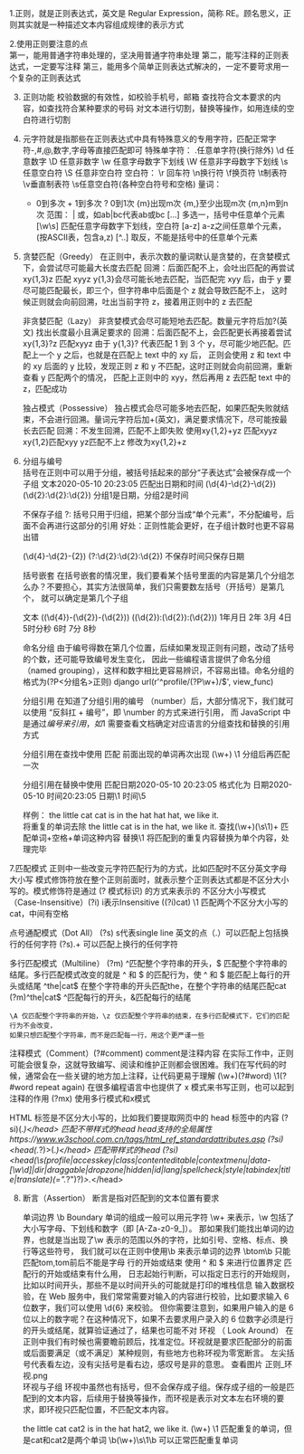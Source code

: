 1.正则，就是正则表达式，英文是 Regular Expression，简称 RE。顾名思义，正则其实就是一种描述文本内容组成规律的表示方式

2.使用正则要注意的点  
   第⼀，能用普通字符串处理的，坚决⽤普通字符串处理
   第⼆，能写注释的正则表达式，⼀定要写注释
   第三，能用多个简单正则表达式解决的，⼀定不要苛求用一个复杂的正则表达式
   
3. 正则功能
   校验数据的有效性，如校验手机号，邮箱
   查找符合文本要求的内容，如查找符合某种要求的号码
   对文本进行切割，替换等操作，如用连续的空白符进行切割
  
4. 元字符就是指那些在正则表达式中具有特殊意义的专用字符，匹配正常字符-,#,@,数字,字母等直接匹配即可
   特殊单字符： 
     .任意单字符(换行除外)
     \d 任意数字  \D 任意非数字
     \w 任意字母数字下划线  \W 任意非字母数字下划线
     \s 任意空白符        \S  任意非空白符
   空白符：
     \r 回车符 \n换行符 \f换页符 \t制表符 \v垂直制表符  \s任意空白符(各种空白符号和空格)
   量词：
     * 0到多次  + 1到多次   ? 0到1次  {m}出现m次  {m,}至少出现m次   {m,n}m到n次
   范围：
     | 或，如ab|bc代表ab或bc
     [...] 多选一，括号中任意单个元素  [\w\s] 匹配任意字母数字下划线，空白符
     [a-z] a-z之间任意单个元素，(按ASCII表，包含a,z)
     [^..] 取反，不能是括号中的任意单个元素
    
5. 贪婪匹配（Greedy）
   在正则中，表示次数的量词默认是贪婪的，在贪婪模式下，会尝试尽可能最大长度去匹配
   回溯：后面匹配不上，会吐出匹配的再尝试
   xy{1,3}z 匹配 xyyz 
   y{1,3}会尽可能长地去匹配，当匹配完 xyy 后，由于 y 要尽可能匹配最长，即三个，但字符串中后面是个 z 就会导致匹配不上，
     这时候正则就会向前回溯，吐出当前字符 z，接着用正则中的 z 去匹配
   
   
   非贪婪匹配（Lazy）
   非贪婪模式会尽可能短地去匹配。数量元字符后加?(英文) 找出长度最小且满足要求的
   回溯：后面匹配不上，会匹配更长再接着尝试
   xy{1,3}?z 匹配xyyz
   由于 y{1,3}? 代表匹配 1 到 3 个 y，尽可能少地匹配。匹配上一个 y 之后，也就是在匹配上 text 中的 xy 后，
      正则会使用 z 和 text 中的 xy 后面的 y 比较，发现正则 z 和 y 不匹配，这时正则就会向前回溯，重新查看 y 匹配两个的情况，
      匹配上正则中的 xyy，然后再用 z 去匹配 text 中的 z，匹配成功
   
   独占模式（Possessive）
   独占模式会尽可能多地去匹配，如果匹配失败就结束，不会进行回溯。量词元字符后加+(英文)，满足要求情况下，尽可能按最长去匹配
   回溯：不发生回溯，匹配不上即失败
   使用xy{1,2}+yz 匹配xyyz  xy{1,2}匹配xyy    yz匹配不上z   修改为xy{1,2}+z
   
   
6. 分组与编号  
   括号在正则中可以用于分组，被括号括起来的部分“子表达式”会被保存成一个子组
    文本2020-05-10 20:23:05  匹配出日期和时间 (\d{4}-\d{2}-\d{2}) (\d{2}:\d{2}:\d{2})   分组1是日期，分组2是时间
   
   不保存子组  ?:
   括号只用于归组，把某个部分当成“单个元素”，不分配编号，后面不会再进行这部分的引用
   好处：正则性能会更好，在子组计数时也更不容易出错
   
   (\d{4}-\d{2}-{2}) (?:\d{2}:\d{2}:\d{2})  不保存时间只保存日期
   
   
   括号嵌套
   在括号嵌套的情况里，我们要看某个括号里面的内容是第几个分组怎么办？不要担心，其实方法很简单，我们只需要数左括号（开括号）是第几个，
    就可以确定是第几个子组
    
   文本 ((\d{4})-(\d{2})-(\d{2})) ((\d{2}):(\d{2}):(\d{2}))   1年月日 2年 3月 4日 5时分秒 6时 7分 8秒
   
   
   命名分组
   由于编号得数在第几个位置，后续如果发现正则有问题，改动了括号的个数，还可能导致编号发生变化，
     因此一些编程语言提供了命名分组（named grouping），这样和数字相比更容易辨识，不容易出错。命名分组的格式为(?P<分组名>正则)
     django  url(r'^profile/(?P<username>\w+)/$', view_func)
     
   分组引用
   在知道了分组引用的编号 （number）后，大部分情况下，我们就可以使用 “反斜扛 + 编号”，即 \number 的方式来进行引用，
     而 JavaScript 中是通过$编号来引用，如$1
     需要查看文档确定对应语言的分组查找和替换的引用方式
     
   分组引用在查找中使用
     匹配  前面出现的单词再次出现   (\w+) \1   分组后再匹配一次
     
   分组引用在替换中使用
      匹配日期2020-05-10 20:23:05  格式化为 日期2020-05-10 时间20:23:05  日期\1 时间\5  
   
   样例：
   the little cat cat is in the hat hat hat, we like it.  
   将重复的单词去除 the little cat is in the hat, we like it.
   查找(\w+)(\s\1)+  匹配单词+空格+单词这种内容    替换\1 将匹配到的重复内容替换为单个内容，处理完毕
   
7.匹配模式  正则中一些改变元字符匹配行为的方式，比如匹配时不区分英文字母大小写
   模式修饰符放在整个正则前面时，就表示整个正则表达式都是不区分大小写的。模式修饰符是通过 (? 模式标识) 的方式来表示的
   不区分大小写模式（Case-Insensitive）(?i)  i表示Insensitive
   ((?i)cat) \1   匹配两个不区分大小写的cat，中间有空格
   
   点号通配模式（Dot All）  (?s)  s代表single line
     英文的点（.）可以匹配上包括换行的任何字符
     (?s).+  可以匹配上换行的任何字符
     
   多行匹配模式（Multiline） (?m)
    ^匹配整个字符串的开头，$ 匹配整个字符串的结尾。多行匹配模式改变的就是 ^ 和 $ 的匹配行为，使  ^ 和 $ 能匹配上每行的开头或结尾
    ^the|cat$  在整个字符串的开头匹配the，在整个字符串的结尾匹配cat
    (?m)^the|cat$  ^匹配每行的开头，&匹配每行的结尾
    
    \A 仅匹配整个字符串的开始，\z 仅匹配整个字符串的结束，在多行匹配模式下，它们的匹配行为不会改变，
    如果只想匹配整个字符串，而不是匹配每一行，用这个更严谨一些 
    
   注释模式（Comment）(?#comment) comment是注释内容
     在实际工作中，正则可能会很复杂，这就导致编写、阅读和维护正则都会很困难。我们在写代码的时候，通常会在一些关键的地方加上注释，让代码更易于理解
      (\w+)(?#word) \1(?#word repeat again)
     在很多编程语言中也提供了 x 模式来书写正则，也可以起到注释的作用
       (?mx)  使用多行模式和x模式
     
   HTML 标签是不区分大小写的，比如我们要提取网页中的 head 标签中的内容
    (?si)<head>(.*)<\/head> 匹配不带样式的head
    head支持的全局属性https://www.w3school.com.cn/tags/html_ref_standardattributes.asp
    (?si)<head(.*?)>(.*)<\/head>  匹配带样式的head
    (?si)<head(\s(profile|accesskey|class|contenteditable|contextmenu|data-[\w\d]|dir|draggable|dropzone|hidden|id|lang|spellcheck|style|tabindex|title|translate)(=".*?")?)*>.*<\/head>
 
8. 断言（Assertion）
   断言是指对匹配到的文本位置有要求
   
   单词边界  \b Boundary
     单词的组成一般可以用元字符 \w+ 来表示，\w 包括了大小写字母、下划线和数字（即 [A-Za-z0-9_]）。
     那如果我们能找出单词的边界，也就是当出现了\w 表示的范围以外的字符，比如引号、空格、标点、换行等这些符号，
     我们就可以在正则中使用\b 来表示单词的边界
     \btom\b 只能匹配tom,tom前后不能是字母
   行的开始或结束
     使用 ^ 和 $ 来进行位置界定
     匹配行的开始或结束有什么用，
       日志起始行判断，可以指定日志行的开始规则，比如以时间开头，那些不是以时间开头的可能就是打印的堆栈信息
       输入数据校验，在 Web 服务中，我们常常需要对输入的内容进行校验，比如要求输入 6 位数字，我们可以使用 \d{6} 来校验。
         但你需要注意到，如果用户输入的是 6 位以上的数字呢？在这种情况下，如果不去要求用户录入的 6 位数字必须是行的开头或结尾，就算验证通过了，结果也可能不对
   环视 （ Look Around）
     在正则中我们有时候也需要瞻前顾后，找准定位。环视就是要求匹配部分的前面或后面要满足（或不满足）某种规则，有些地方也称环视为零宽断言。
     左尖括号代表看左边，没有尖括号是看右边，感叹号是非的意思。
     查看图片 正则_环视.png   
     环视与子组
     环视中虽然也有括号，但不会保存成子组。保存成子组的一般是匹配到的文本内容，后续用于替换等操作，而环视是表示对文本左右环境的要求，即环视只匹配位置，不匹配文本内容。
     
     the little cat cat2 is in the hat hat2, we like it.
     (\w+) \1 匹配重复的单词，但是cat和cat2是两个单词
     \b(\w+)\s\1\b  可以正常匹配重复单词